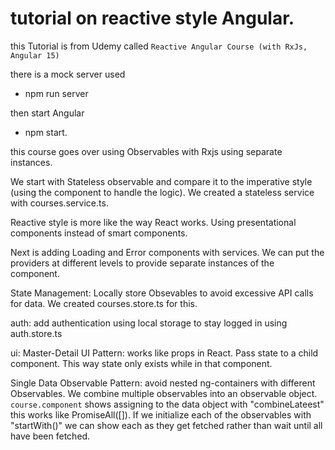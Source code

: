 # tutorial on reactive style Angular.

this Tutorial is from Udemy called `Reactive Angular Course (with RxJs, Angular 15)`

there is a mock server used 
- npm run server

then start Angular
- npm start.

this course goes over using Observables with Rxjs using separate instances.

We start with Stateless observable and compare it to the imperative style (using the component to handle the logic).
We created a stateless service with courses.service.ts. 

Reactive style is more like the way React works. Using presentational components instead of smart components. 

Next is adding Loading and Error components with services. We can put the providers at different levels to provide separate instances of the component.

State Management: Locally store Obsevables to avoid excessive API calls for data.
We created courses.store.ts for this.

auth: add authentication using local storage to stay logged in using auth.store.ts

ui: Master-Detail UI Pattern: works like props in React. Pass state to a child component. This way state only exists while in that component.

Single Data Observable Pattern: avoid nested ng-containers with different Observables. We combine multiple observables into an observable object. `course.component` shows assigning to the data object with "combineLateest" this works like PromiseAll([]). If we initialize each of the observables with "startWith()" we can show each as they get fetched rather than wait until all have been fetched.

